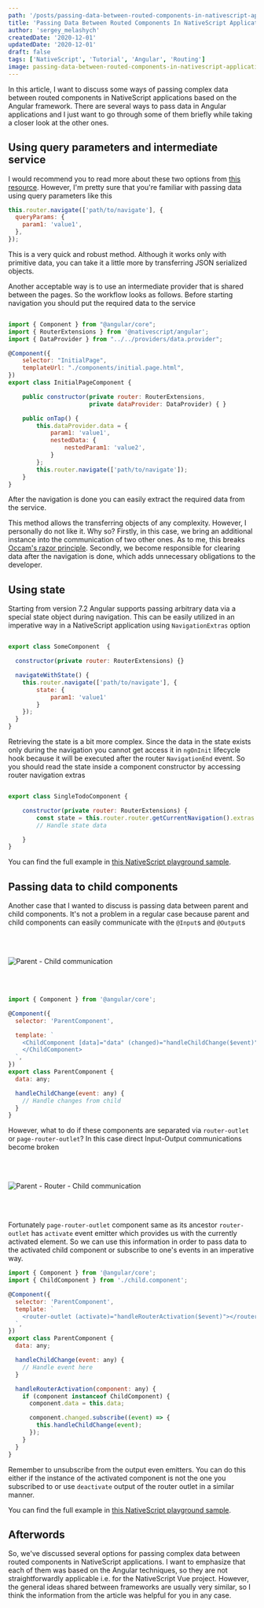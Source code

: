 ```yaml
---
path: '/posts/passing-data-between-routed-components-in-nativescript-applications'
title: 'Passing Data Between Routed Components In NativeScript Applications'
author: 'sergey_melashych'
createdDate: '2020-12-01'
updatedDate: '2020-12-01'
draft: false
tags: ['NativeScript', 'Tutorial', 'Angular', 'Routing']
image: passing-data-between-routed-components-in-nativescript-applications-poster.png
---
```


In this article, I want to discuss some ways of passing complex data between routed components in NativeScript applications based on the Angular framework. There are several ways to pass data in Angular applications and I just want to go through some of them briefly while taking a closer look at the other ones.

## Using query parameters and intermediate service

I would recommend you to read more about these two options from [this resource][1]. However, I'm pretty sure that you're familiar with passing data using query parameters like this

```javascript
this.router.navigate(['path/to/navigate'], {
  queryParams: {
    param1: 'value1',
  },
});
```

This is a very quick and robust method. Although it works only with primitive data, you can take it a little more by transferring JSON serialized objects.

Another acceptable way is to use an intermediate provider that is shared between the pages. So the workflow looks as follows. Before starting navigation you should put the required data to the service

```javascript

import { Component } from "@angular/core";
import { RouterExtensions } from '@nativescript/angular';
import { DataProvider } from "../../providers/data.provider";

@Component({
    selector: "InitialPage",
    templateUrl: "./components/initial.page.html",
})
export class InitialPageComponent {

    public constructor(private router: RouterExtensions,
                       private dataProvider: DataProvider) { }

    public onTap() {
        this.dataProvider.data = {
            param1: 'value1',
            nestedData: {
                nestedParam1: 'value2',
            }
        };
        this.router.navigate(['path/to/navigate']);
    }
}

```

After the navigation is done you can easily extract the required data from the service.

This method allows the transferring objects of any complexity. However, I personally do not like it. Why so? Firstly, in this case, we bring an additional instance into the communication of two other ones. As to me, this breaks [Occam's razor principle][2]. Secondly, we become responsible for clearing data after the navigation is done, which adds unnecessary obligations to the developer.

## Using state

Starting from version 7.2 Angular supports passing arbitrary data via a special state object during navigation. This can be easily utilized in an imperative way in a NativeScript application using `NavigationExtras` option

```javascript

export class SomeComponent  {

  constructor(private router: RouterExtensions) {}

  navigateWithState() {
    this.router.navigate(['path/to/navigate'], {
        state: {
            param1: 'value1'
        }
    });
  }
}

```

Retrieving the state is a bit more complex. Since the data in the state exists only during the navigation you cannot get access it in `ngOnInit` lifecycle hook because it will be executed after the router `NavigationEnd` event. So you should read the state inside a component constructor by accessing router navigation extras

```javascript

export class SingleTodoComponent {

    constructor(private router: RouterExtensions) {
        const state = this.router.router.getCurrentNavigation().extras.state;
        // Handle state data

    }
}

```

You can find the full example in [this NativeScript playground sample][3].

## Passing data to child components

Another case that I wanted to discuss is passing data between parent and child components. It's not a problem in a regular case because parent and child components can easily communicate with the `@Input`s and `@Output`s

<br/><br/>

![Parent - Child communication](parent-child.png)

<br/><br/>

```javascript
import { Component } from '@angular/core';

@Component({
  selector: 'ParentComponent',

  template: `
    <ChildComponent [data]="data" (changed)="handleChildChange($event)">
    </ChildComponent>
  `,
})
export class ParentComponent {
  data: any;

  handleChildChange(event: any) {
    // Handle changes from child
  }
}
```

However, what to do if these components are separated via `router-outlet` or `page-router-outlet`? In this case direct Input-Output communications become broken

<br/><br/>

![Parent - Router - Child communication](parent-router-child.png)

<br/><br/>

Fortunately `page-router-outlet` component same as its ancestor `router-outlet` has `activate` event emitter which provides us with the currently activated element. So we can use this information in order to pass data to the activated child component or subscribe to one's events in an imperative way.

```javascript
import { Component } from '@angular/core';
import { ChildComponent } from './child.component';

@Component({
  selector: 'ParentComponent',
  template: `
    <router-outlet (activate)="handleRouterActivation($event)"></router-outlet>
  `,
})
export class ParentComponent {
  data: any;

  handleChildChange(event: any) {
    // Handle event here
  }

  handleRouterActivation(component: any) {
    if (component instanceof ChildComponent) {
      component.data = this.data;

      component.changed.subscribe((event) => {
        this.handleChildChange(event);
      });
    }
  }
}
```

Remember to unsubscribe from the output even emitters. You can do this either if the instance of the activated component is not the one you subscribed to or use `deactivate` output of the router outlet in a similar manner.

You can find the full example in [this NativeScript playground sample][4].

## Afterwords

So, we've discussed several options for passing complex data between routed components in NativeScript applications. I want to emphasize that each of them was based on the Angular techniques, so they are not straightforwardly applicable i.e. for the NativeScript Vue project. However, the general ideas shared between frameworks are usually very similar, so I think the information from the article was helpful for you in any case.

[1]: https://www.thepolyglotdeveloper.com/2016/10/passing-complex-data-angular-2-router-nativescript/
[2]: https://en.wikipedia.org/wiki/Occam%27s_razor
[3]: https://play.nativescript.org/?template=play-ng&id=L0NsYV
[4]: https://play.nativescript.org/?template=play-ng&id=murBaY

